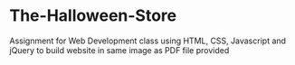 # The-Halloween-Store
Assignment for Web Development class using HTML, CSS, Javascript and jQuery to build website in same image as PDF file provided
